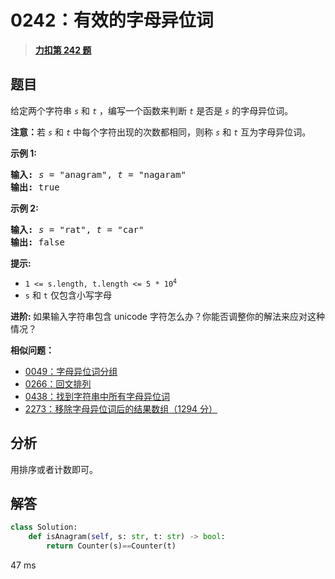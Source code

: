 # 0242：有效的字母异位词


> <u>**[力扣第 242 题](https://leetcode.cn/problems/valid-anagram/)**</u>

## 题目

<p>给定两个字符串 <code><em>s</em></code> 和 <code><em>t</em></code> ，编写一个函数来判断 <code><em>t</em></code> 是否是 <code><em>s</em></code> 的字母异位词。</p>

<p><strong>注意：</strong>若 <code><em>s</em></code> 和 <code><em>t</em></code><em> </em>中每个字符出现的次数都相同，则称 <code><em>s</em></code> 和 <code><em>t</em></code><em> </em>互为字母异位词。</p>



<p><strong>示例 1:</strong></p>

<pre>
<strong>输入:</strong> <em>s</em> = "anagram", <em>t</em> = "nagaram"
<strong>输出:</strong> true
</pre>

<p><strong>示例 2:</strong></p>

<pre>
<strong>输入:</strong> <em>s</em> = "rat", <em>t</em> = "car"
<strong>输出: </strong>false</pre>



<p><strong>提示:</strong></p>

<ul>
<li><code>1 <= s.length, t.length <= 5 * 10<sup>4</sup></code></li>
<li><code>s</code> 和 <code>t</code> 仅包含小写字母</li>
</ul>



<p><strong>进阶: </strong>如果输入字符串包含 unicode 字符怎么办？你能否调整你的解法来应对这种情况？</p>


**相似问题：**
- [0049：字母异位词分组](/leetcode/0049)
- [0266：回文排列](/leetcode/0266)
- [0438：找到字符串中所有字母异位词](/leetcode/0438)
- [2273：移除字母异位词后的结果数组（1294 分）](/leetcode/2273)


## 分析

用排序或者计数即可。

## 解答

```python
class Solution:
    def isAnagram(self, s: str, t: str) -> bool:
        return Counter(s)==Counter(t)
```
47 ms
